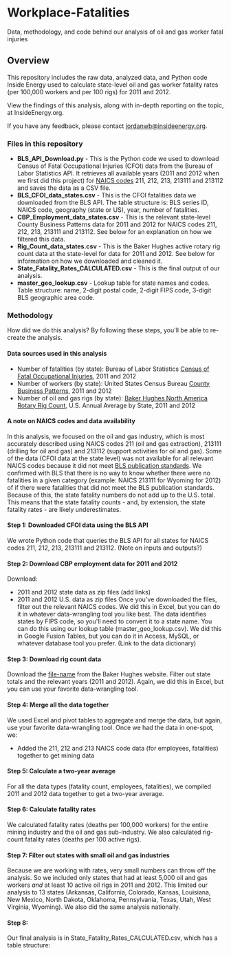 Workplace-Fatalities
====================

Data, methodology, and code behind our analysis of oil and gas worker fatal injuries

## Overview
This repository includes the raw data, analyzed data, and Python code Inside Energy used to calculate state-level oil and gas worker fatality rates (per 100,000 workers and per 100 rigs) for 2011 and 2012.

View the findings of this analysis, along with in-depth reporting on the topic, at InsideEnergy.org.

If you have any feedback, please contact jordanwb@insideenergy.org.

### Files in this repository
* **BLS_API_Download.py** - This is the Python code we used to download Census of Fatal Occupational Injuries (CFOI) data from the Bureau of Labor Statistics API. It retrieves all available years (2011 and 2012 when we first did this project) for [NAICS codes](http://www.census.gov/eos/www/naics/) 211, 212, 213, 213111 and 213112 and saves the data as a CSV file.
* **BLS_CFOI_data_states.csv** - This is the CFOI fatalities data we downloaded from the BLS API. The table structure is: BLS series ID, NAICS code, geography (state or US), year, number of fatalities.
* **CBP_Employment_data_states.csv** - This is the relevant state-level County Business Patterns data for 2011 and 2012 for NAICS codes 211, 212, 213, 213111 and 213112. See below for an explanation on how we filtered this data.
* **Rig_Count_data_states.csv** - This is the Baker Hughes active rotary rig count data at the state-level for data for 2011 and 2012. See below for information on how we downloaded and cleaned it.
* **State_Fatality_Rates_CALCULATED.csv** - This is the final output of our analysis.
* **master_geo_lookup.csv** - Lookup table for state names and codes. Table structure: name, 2-digit postal code, 2-digit FIPS code, 3-digit BLS geographic area code.
### Methodology
How did we do this analysis? By following these steps, you'll be able to re-create the analysis.

#### Data sources used in this analysis
* Number of fatalities (by state): Bureau of Labor Statistics [Census of Fatal Occupational Injuries](http://www.bls.gov/iif/oshcfoi1.htm), 2011 and 2012
* Number of workers (by state): United States Census Bureau [County Business Patterns](http://www.census.gov/econ/cbp/), 2011 and 2012
* Number of oil and gas rigs (by state): [Baker Hughes North America Rotary Rig Count](http://www.bakerhughes.com/rig-count), U.S. Annual Average by State, 2011 and 2012

#### A note on NAICS codes and data availability
In this analysis, we focused on the oil and gas industry, which is most accurately described using NAICS codes 211 (oil and gas extraction), 213111 (drilling for oil and gas) and 213112 (support activities for oil and gas). Some of the data (CFOI data at the state level) was not available for all relevant NAICS codes because it did not meet [BLS publication standards](http://www.bls.gov/opub/hom/pdf/homch9.pdf). We confirmed with BLS that there is no way to know whether there were no fatalities in a given category (example: NAICS 213111 for Wyoming for 2012) of if there were fatalities that did not meet the BLS publication standards. Because of this, the state fatality numbers do not add up to the U.S. total. This means that the state fatality counts - and, by extension, the state fatality rates - are likely underestimates.

#### Step 1: Downloaded CFOI data using the BLS API
We wrote Python code that queries the BLS API for all states for NAICS codes 211, 212, 213, 213111 and 213112.
(Note on inputs and outputs?)

#### Step 2: Download CBP employment data for 2011 and 2012
Download:
* 2011 and 2012 state data as zip files (add links)
* 2011 and 2012 U.S. data as zip files
Once you've downloaded the files, filter out the relevant NAICS codes. We did this in Excel, but you can do it in whatever data-wrangling tool you like best.
The data identifies states by FIPS code, so you'll need to convert it to a state name. You can do this using our lookup table (master_geo_lookup.csv). We did this in Google Fusion Tables, but you can do it in Access, MySQL, or whatever database tool you prefer.
(Link to the data dictionary)

#### Step 3: Download rig count data
Download the [file-name](link) from the Baker Hughes website.
Filter out state totals and the relevant years (2011 and 2012). Again, we did this in Excel, but you can use your favorite data-wrangling tool.

#### Step 4: Merge all the data together
We used Excel and pivot tables to aggregate and merge the data, but again, use your favorite data-wrangling tool. Once we had the data in one-spot, we:
* Added the 211, 212 and 213 NAICS code data (for employees, fatalities) together to get mining data

#### Step 5: Calculate a two-year average
For all the data types (fatality count, employees, fatalities), we compiled 2011 and 2012 data together to get a two-year average.

#### Step 6: Calculate fatality rates
We calculated fatality rates (deaths per 100,000 workers) for the entire mining industry and the oil and gas sub-industry. We also calculated rig-count fatality rates (deaths per 100 active rigs).

#### Step 7: Filter out states with small oil and gas industries
Because we are working with rates, very small numbers can throw off the analysis. So we included only states that had at least 5,000 oil and gas workers _and_ at least 10 active oil rigs in 2011 and 2012. This limited our analysis to 13 states (Arkansas, California, Colorado, Kansas, Louisiana, New Mexico, North Dakota, Oklahoma, Pennsylvania, Texas, Utah, West Virginia, Wyoming). We also did the same analysis nationally.

#### Step 8: 
Our final analysis is in State_Fatality_Rates_CALCULATED.csv, which has a table structure: 